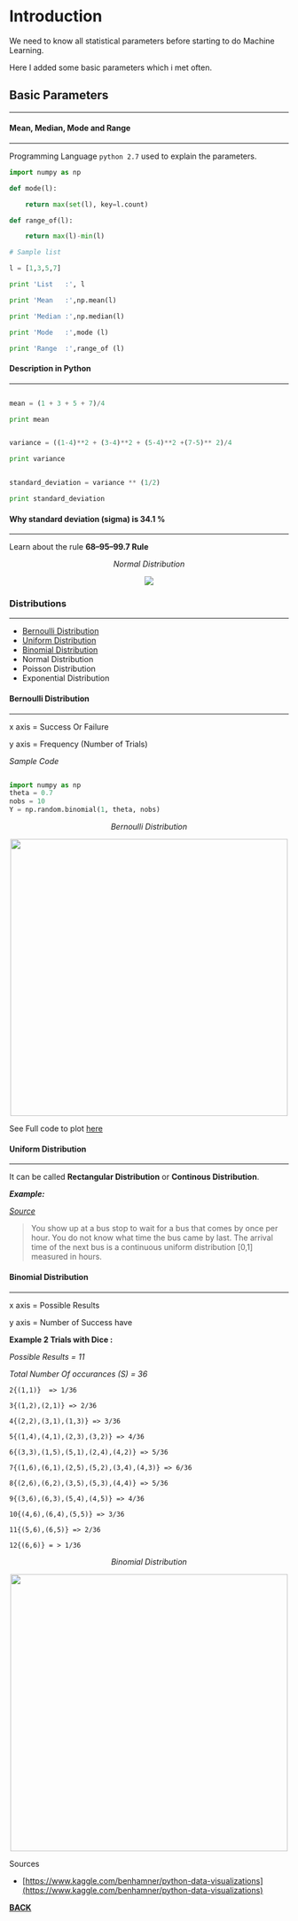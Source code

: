 # Introduction

We need to know all statistical parameters before starting to do Machine Learning.

Here I added some basic parameters which i met often. 

## Basic Parameters
---

#### Mean, Median, Mode and Range
---

Programming Language `python 2.7` used to explain the parameters.

```python
import numpy as np

def mode(l):

	return max(set(l), key=l.count)

def range_of(l):

	return max(l)-min(l)

# Sample list

l = [1,3,5,7]

print 'List   :', l

print 'Mean   :',np.mean(l)

print 'Median :',np.median(l)

print 'Mode   :',mode (l)

print 'Range  :',range_of (l)
```

#### Description in Python
---

```python

mean = (1 + 3 + 5 + 7)/4

print mean


variance = ((1-4)**2 + (3-4)**2 + (5-4)**2 +(7-5)** 2)/4

print variance


standard_deviation = variance ** (1/2) 

print standard_deviation

```

#### Why standard deviation (sigma) is 34.1 % 
---

Learn about the rule **68–95–99.7 Rule**

<p align="center">
<i>Normal Distribution</i>
</p>
<p align="center">
<kbd>
<img src="/data/img/rule-std.png"/></kbd> 
</p>

### Distributions
---

- [Bernoulli Distribution](#bernoulli-distribution)
- [Uniform Distribution](#uniform-distribution)
- [Binomial Distribution](#binomial-distribution)
- Normal Distribution
- Poisson Distribution
- Exponential Distribution

#### Bernoulli Distribution
---

x axis = Success Or Failure

y axis = Frequency (Number of Trials)

*Sample Code*
```python

import numpy as np
theta = 0.7
nobs = 10
Y = np.random.binomial(1, theta, nobs)

```

<p align="center">
<i>Bernoulli Distribution</i>
</p>
<p align="center">
<kbd>
<img src="/data/img/bernoulli.png" width="500" height="500"/></kbd> 
</p>

See Full code to plot [here](/01.Introduction/distributions/bernoulli.py)

#### Uniform Distribution
---

It can be called **Rectangular Distribution** or **Continous Distribution**.

***Example:***

*[Source](https://math.stackexchange.com/questions/1412305/real-world-examples-of-continuous-uniform-distribution-on-0-1)*

> You show up at a bus stop to wait for a bus that comes by once per hour. 
  You do not know what time the bus came by last. 
  The arrival time of the next bus is a continuous uniform distribution [0,1] measured in hours.


#### Binomial Distribution
---

x axis = Possible Results

y axis = Number of Success have

**Example 2 Trials with Dice :**

*Possible Results = 11*

*Total Number Of occurances (S) = 36* 

```
2{(1,1)}  => 1/36

3{(1,2),(2,1)} => 2/36

4{(2,2),(3,1),(1,3)} => 3/36

5{(1,4),(4,1),(2,3),(3,2)} => 4/36

6{(3,3),(1,5),(5,1),(2,4),(4,2)} => 5/36

7{(1,6),(6,1),(2,5),(5,2),(3,4),(4,3)} => 6/36

8{(2,6),(6,2),(3,5),(5,3),(4,4)} => 5/36

9{(3,6),(6,3),(5,4),(4,5)} => 4/36

10{(4,6),(6,4),(5,5)} => 3/36

11{(5,6),(6,5)} => 2/36

12{(6,6)} = > 1/36
```

<p align="center">
<i>Binomial Distribution</i>
</p>
<p align="center">
<kbd>
<img src="/data/img/binomial.png" width="500" height="500"/></kbd> 
</p>


Sources

- [https://www.kaggle.com/benhamner/python-data-visualizations](https://www.kaggle.com/benhamner/python-data-visualizations)


**[BACK](/README.md)**
